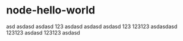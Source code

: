 # node-hello-world
asd
asdasd
asdasd
123
asdasd
asdasd
asdasd
123
123123
asdasdasd
123123
asdasd
123123
asdasd
